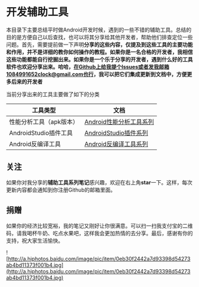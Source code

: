 # 开发辅助工具

本目录下主要总结平时做Android开发时候，遇到的一些不错的辅助工具。总结的目的是方便自己以后查找，也可以将其分享给其他开发者，帮助他们排查定位一些问题。首先，需要提前做一下声明**分享的这些内容，仅提及到这些工具的主要功能和作用，并不是详细的教你如何操作的教程。如果你是一名合格的开发者，我相信这些功能都能自行挖掘出来。如果你是一个乐于分享的开发者，遇到什么好的工具软件也欢迎分享出来。哈哈，在Github上给我提个Issues或者发我邮箱1084991652clock@gmail.com也行，我可以把它们集成更新到文档中，方便更多后来的开发者**

当前分享出来的工具主要做了如下的分类

|	工具类型		|	文档		|
|----------|-------------|
|性能分析工具（apk版本）| [Android性能分析工具系列](Android性能分析工具系列.md)|
|AndroidStudio插件工具| [AndroidStudio插件系列](AndroidStudio插件系列.md)|
|Android反编译工具| [Android反编译工具系列](Android反编译工具系列.md)|

## 关注

如果你对我分享的**辅助工具系列笔记**感兴趣，欢迎在右上角**star**一下。这样，每次更新内容都会通知到你注册Github的邮箱里面。

## 捐赠

如果你的经济比较宽裕，我的笔记又刚好让你很满意。可以扫一扫我支付宝的二维码，请我喝杯牛奶、吃点水果吧，这样我会更加热情的去分享。最后，感谢有你的支持，祝大家生活愉快。

![http://a.hiphotos.baidu.com/image/pic/item/0eb30f2442a7d93398d54273ab4bd11373f001b4.jpg](http://a.hiphotos.baidu.com/image/pic/item/0eb30f2442a7d93398d54273ab4bd11373f001b4.jpg)

